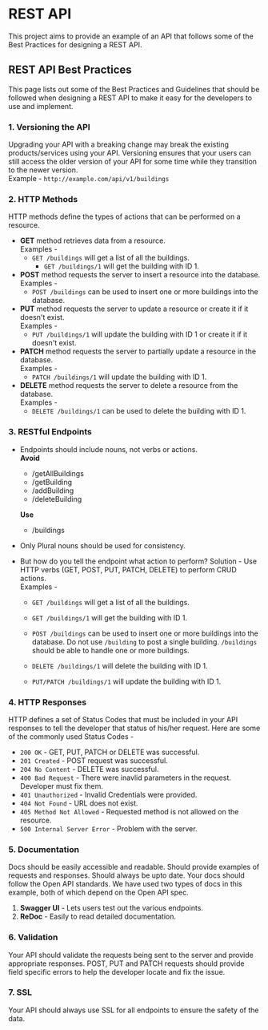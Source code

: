 # REST API

This project aims to provide an example of an API that follows some of the Best Practices for designing a REST API.

## REST API Best Practices

This page lists out some of the Best Practices and Guidelines that should be followed when designing a REST API to make it easy for the developers to use and implement.

### 1\. Versioning the API

Upgrading your API with a breaking change may break the existing products/services using your API. Versioning ensures that your users can still access the older version of your API for some time while they transition to the newer version.  
Example - `http://example.com/api/v1/buildings`

### 2\. HTTP Methods

HTTP methods define the types of actions that can be performed on a resource.

*   **GET** method retrieves data from a resource.  
    Examples -
    *   `GET /buildings` will get a list of all the buildings.
        *   `GET /buildings/1` will get the building with ID 1.
*   **POST** method requests the server to insert a resource into the database.  
    Examples -
    *   `POST /buildings` can be used to insert one or more buildings into the database.
*   **PUT** method requests the server to update a resource or create it if it doesn't exist.  
    Examples -
    *   `PUT /buildings/1` will update the building with ID 1 or create it if it doesn't exist.
*   **PATCH** method requests the server to partially update a resource in the database.  
    Examples -
    *   `PATCH /buildings/1` will update the building with ID 1.
*   **DELETE** method requests the server to delete a resource from the database.  
    Examples -
    *   `DELETE /buildings/1` can be used to delete the building with ID 1.

### 3\. RESTful Endpoints

*   Endpoints should include nouns, not verbs or actions.  
    **Avoid**

    *   /getAllBuildings
    *   /getBuilding
    *   /addBuilding
    *   /deleteBuilding

    **Use**

    *   /buildings
*   Only Plural nouns should be used for consistency.

*   But how do you tell the endpoint what action to perform? Solution - Use HTTP verbs (GET, POST, PUT, PATCH, DELETE) to perform CRUD actions.  
    Examples -

    *   `GET /buildings` will get a list of all the buildings.

    *   `GET /buildings/1` will get the building with ID 1.

    *   `POST /buildings` can be used to insert one or more buildings into the database. Do not use `/building` to post a single building. `/buildings` should be able to handle one or more buildings.

    *   `DELETE /buildings/1` will delete the building with ID 1.

    *   `PUT/PATCH /buildings/1` will update the building with ID 1.

### 4\. HTTP Responses

HTTP defines a set of Status Codes that must be included in your API responses to tell the developer that status of his/her request. Here are some of the commonly used Status Codes -

*   `200 OK` - GET, PUT, PATCH or DELETE was successful.
*   `201 Created` - POST request was successful.
*   `204 No Content` - DELETE was successful.
*   `400 Bad Request` - There were inavlid parameters in the request. Developer must fix them.
*   `401 Unauthorized` - Invalid Credentials were provided.
*   `404 Not Found` - URL does not exist.
*   `405 Method Not Allowed` - Requested method is not allowed on the resource.
*   `500 Internal Server Error` - Problem with the server.

### 5\. Documentation

Docs should be easily accessible and readable. Should provide examples of requests and responses. Should always be upto date. Your docs should follow the Open API standards. We have used two types of docs in this example, both of which depend on the Open API spec.

1.  **Swagger UI** - Lets users test out the various endpoints.
2.  **ReDoc** - Easily to read detailed documentation.

### 6\. Validation

Your API should validate the requests being sent to the server and provide appropriate responses. POST, PUT and PATCH requests should provide field specific errors to help the developer locate and fix the issue.

### 7\. SSL

Your API should always use SSL for all endpoints to ensure the safety of the data.
